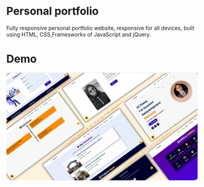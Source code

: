 # Personal portfolio
Fully responsive personal portfolio website, responsive for all devices, built using HTML, CSS,Framesworks of JavaScript and jQuery.
# Demo
![image alt](https://github.com/S28S12Mohanty/personal-portfolio-site/blob/b900afb818a1d96a54f7cc52fe4587af001d85f9/git%20image1.jpg)

